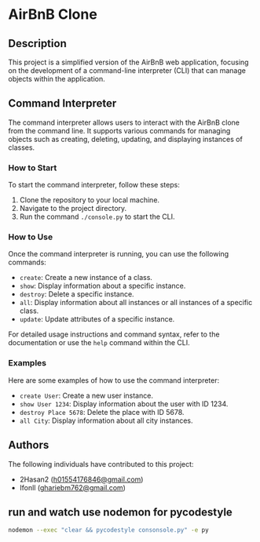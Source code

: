 # AirBnB Clone

## Description
This project is a simplified version of the AirBnB web application, focusing on the development of a command-line interpreter (CLI) that can manage objects within the application.

## Command Interpreter
The command interpreter allows users to interact with the AirBnB clone from the command line. It supports various commands for managing objects such as creating, deleting, updating, and displaying instances of classes.

### How to Start
To start the command interpreter, follow these steps:
1. Clone the repository to your local machine.
2. Navigate to the project directory.
3. Run the command `./console.py` to start the CLI.

### How to Use
Once the command interpreter is running, you can use the following commands:
- `create`: Create a new instance of a class.
- `show`: Display information about a specific instance.
- `destroy`: Delete a specific instance.
- `all`: Display information about all instances or all instances of a specific class.
- `update`: Update attributes of a specific instance.

For detailed usage instructions and command syntax, refer to the documentation or use the `help` command within the CLI.

### Examples
Here are some examples of how to use the command interpreter:
- `create User`: Create a new user instance.
- `show User 1234`: Display information about the user with ID 1234.
- `destroy Place 5678`: Delete the place with ID 5678.
- `all City`: Display information about all city instances.

## Authors
The following individuals have contributed to this project:
- 2Hasan2 (h01554176846@gmail.com)
- Ifonll (ghariebm762@gmail.com)

## run and watch use nodemon for pycodestyle
```sh
nodemon --exec "clear && pycodestyle consonsole.py" -e py
```
